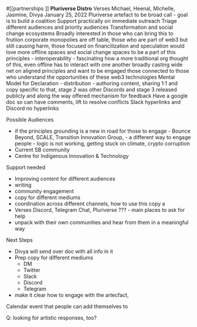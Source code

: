 #[[partnerships ]] 
**Pluriverse Distro**
Verses
Michael, Heenal, Michelle, Jasmine, Divya
January 25, 2022
Pluriverse artefact to be broad call - goal is to build a coalition
Support practically on immediate outreach
Triage different audiences and priority audiences
Transformation and social change ecosystems
Broadly interested in those who can bring this to frutiion
corporate monopolies are off table, those who are part of web3 but still causing harm, those focused on financilization and speculation
would love more offline spaces and social change spaces to be a part of this
principles - interoperability - fascinating how a more traditional org thought of this, even offline has to interact with one another
broadly casting wide net on aligned principles and want to be engaged 
those connected to those who understand the opportunities of these web3 technologies
Mental Model for Declaration - distribution - authoring content, sharing 1:1 and copy specific to that, stage 2 was other Discords and stage 3 released publicly and along the way offered mechanism for feedback 
Have a google doc so can have comments, lift to resolve conflicts
Slack hyperlinks and Discord no hyperlinks

Possible Audiences
- if the principles grounding is a new in road for those to engage - Bounce Beyond, SCALE, Transition Innovation Group, - a different way to engage people  - logic is not working, getting stuck on climate, crypto corruption 
- Current SB community
- Centre for Indigenous Innovation & Technology

Support needed
- Improving content for different audiences
- writing 
- community engagement
- copy for different mediums
- coordination across different channels, how to use this copy a
- Verses Discord, Telegram Chat, Pluriverse ??? - main places to ask for help
- unpack with their own communities and hear from them in a meaningful way 

Next Steps
- Divya will send over doc with all info in it
- Prep copy for different mediums
	- DM
	- Twitter
	- Slack
	- Discord
	- Telegram
- make it clear how to engage with the artecfact, 



Calendar event that people can add themselves to


Q: looking for artistic responses, too?


